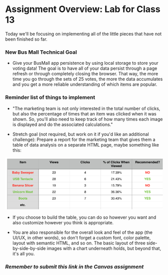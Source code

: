 # Assignment Overview: Lab for Class 13

 Today we'll be focusing on implementing all of the little pieces that have not been finished so far.

### New Bus Mall Technical Goal

- Give your BusMall app persistence by using local storage to store your voting data! The goal is to have all of your data persist through a page refresh or through completely closing the browser. That way, the more time you go through the sets of 25 votes, the more the data accumulates and you get a more reliable understanding of which items are popular.

### Reminder list of things to implement

- "The marketing team is not only interested in the total number of clicks, but also the percentage of times that an item was clicked when it was shown. So, you'll also need to keep track of how many times each image is displayed and do the associated calculations."

- Stretch goal (not required, but work on it if you'd like an additional challenge): Prepare a report for the marketing team that gives them a table of data analysis on a separate HTML page, maybe something like this:

![table](table-sample.png)

- If you choose to build the table, you can do so however you want and also customize however you think is appropriate.

- You are also responsible for the overall look and feel of the app (the UI/UX, in other words), so don't forget a custom font, color palette, layout with semantic HTML, and so on. The basic layout of three side-by-side-by-side images with a chart underneath holds, but beyond that, it's all you.

### *Remember to submit this link in the Canvas assignment*
